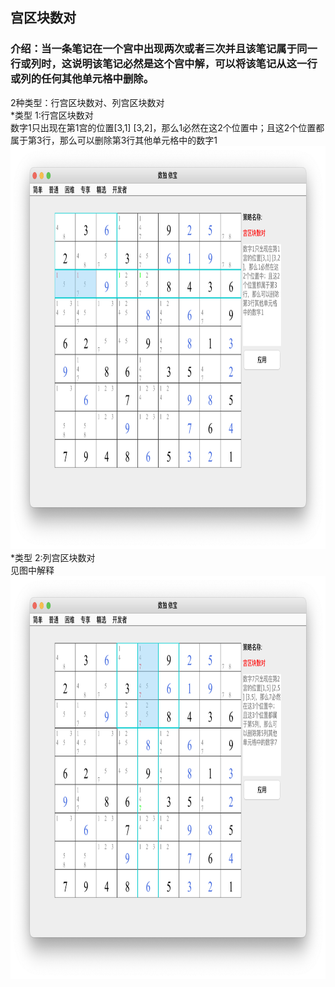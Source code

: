 ## 宫区块数对    
### 介绍：当一条笔记在一个宫中出现两次或者三次并且该笔记属于同一行或列时，这说明该笔记必然是这个宫中解，可以将该笔记从这一行或列的任何其他单元格中删除。     
2种类型：行宫区块数对、列宫区块数对        
*类型 1:行宫区块数对           
数字1只出现在第1宫的位置[3,1] [3,2]，那么1必然在这2个位置中；且这2个位置都属于第3行，那么可以删除第3行其他单元格中的数字1
<img src="picture/pointing_pairs_row_CN.png" width="825" height="645" >
*类型 2:列宫区块数对        
见图中解释          
<img src="picture/pointing_pairs_col_CN.png" width="825" height="645" >   